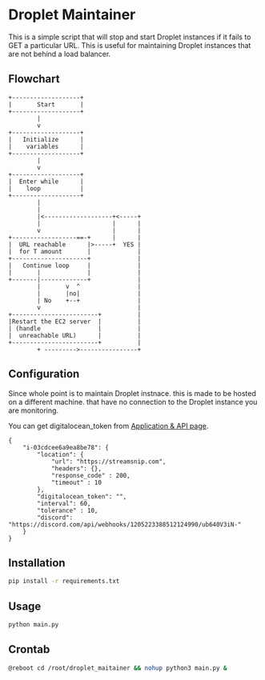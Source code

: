 # Droplet Maintainer

This is a simple script that will stop and start Droplet instances if it fails to GET a particular URL. This is useful for maintaining Droplet instances that are not behind a load balancer.


## Flowchart
```
+-------------------+
|       Start       |
+-------------------+
        |
        v
+-------------------+
|   Initialize      |
|    variables      |
+-------------------+
        |
        v
+-------------------+
|  Enter while      |
|    loop           |
+-------------------+        
        |                    
        |                    
        |<-------------------+<-----+
        |                    |      |
        v                    |      |      
+------------------==-+      |      |
|  URL reachable      |>-----+  YES |      
|  for T amount       |             |
+---------------------+             |
|   Continue loop     |             |
|       |             |             |
+-------|-------------+             |
        |       v  ^                |
        |       |no|                |
        | No    +--+                |
        v                           |
+------------------------+          |
|Restart the EC2 server  |          |
| (handle                |          |
|  unreachable URL)      |          |
+------------------------+          |
        + --------->----------------+
```


## Configuration

Since whole point is to maintain Droplet instnace. this is made to be hosted on a different machine. that have no connection to the Droplet instance you are monitoring.

You can get digitalocean_token from [Application & API page](https://cloud.digitalocean.com/account/api/tokens).
```
{
    "i-03cdcee6a9ea8be78": {
        "location": {
            "url": "https://streamsnip.com",
            "headers": {},
            "response_code" : 200,
            "timeout" : 10
        },
        "digitalocean_token": "",
        "interval": 60,
        "tolerance" : 10,
        "discord": "https://discord.com/api/webhooks/1205223388512124990/ub640V3iN-"
    }
}
```


## Installation

```bash
pip install -r requirements.txt
```

## Usage

```bash
python main.py
```

## Crontab
```bash
@reboot cd /root/droplet_maitainer && nohup python3 main.py & 
```

